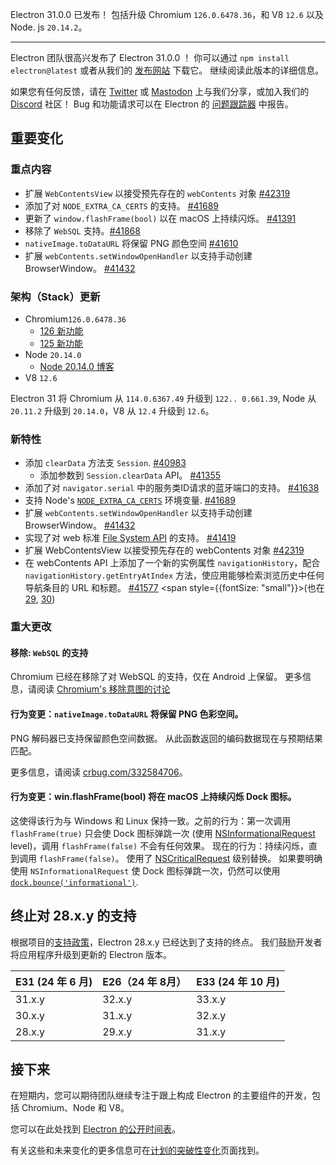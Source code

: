 Electron 31.0.0 已发布！ 包括升级 Chromium `126.0.6478.36`，和 V8 `12.6` 以及 Node. js `20.14.2`。

---

Electron 团队很高兴发布了 Electron 31.0.0 ！ 你可以通过 `npm install electron@latest` 或者从我们的 [发布网站](https://releases.electronjs.org/releases/stable) 下载它。 继续阅读此版本的详细信息。

如果您有任何反馈，请在 [Twitter](https://twitter.com/electronjs) 或 [Mastodon](https://social.lfx.dev/@electronjs) 上与我们分享，或加入我们的 [Discord](https://discord.com/invite/electronjs) 社区！ Bug 和功能请求可以在 Electron 的 [问题跟踪器](https://github.com/electron/electron/issues) 中报告。

## 重要变化

### 重点内容

- 扩展 `WebContentsView` 以接受预先存在的 `webContents` 对象 [#42319](https://github.com/electron/electron/pull/42319)
- 添加了对 `NODE_EXTRA_CA_CERTS` 的支持。 [#41689](https://github.com/electron/electron/pull/41689)
- 更新了 `window.flashFrame(bool)` 以在 macOS 上持续闪烁。 [#41391](https://github.com/electron/electron/pull/41391)
- 移除了 `WebSQL` 支持。[#41868](https://github.com/electron/electron/pull/41868)
- `nativeImage.toDataURL` 将保留 PNG 颜色空间 [#41610](https://github.com/electron/electron/pull/41610)
- 扩展 `webContents.setWindowOpenHandler` 以支持手动创建 BrowserWindow。 [#41432](https://github.com/electron/electron/pull/41432)

### 架构（Stack）更新

- Chromium`126.0.6478.36`
  - [126 新功能](https://developer.chrome.com/blog/new-in-chrome-126/)
  - [125 新功能](https://developer.chrome.com/blog/new-in-chrome-125/)
- Node `20.14.0`
  - [Node 20.14.0 博客](https://nodejs.org/en/blog/release/v20.14.0/)
- V8 `12.6`

Electron 31 将 Chromium 从 `114.0.6367.49` 升级到 `122.. 0.661.39`, Node 从 `20.11.2` 升级到 `20.14.0`，V8 从 `12.4` 升级到 `12.6`。

### 新特性

- 添加 `clearData` 方法支 `Session`. [#40983](https://github.com/electron/electron/pull/40983)
  - 添加参数到 `Session.clearData` API。 [#41355](https://github.com/electron/electron/pull/41355)
- 添加了对 `navigator.serial` 中的服务类ID请求的蓝牙端口的支持。 [#41638](https://github.com/electron/electron/pull/41638)
- 支持 Node's [`NODE_EXTRA_CA_CERTS`](https://nodejs.org/api/cli.html#node_extra_ca_certsfile) 环境变量. [#41689](https://github.com/electron/electron/pull/41689)
- 扩展 `webContents.setWindowOpenHandler` 以支持手动创建 BrowserWindow。 [#41432](https://github.com/electron/electron/pull/41432)
- 实现了对 web 标准 [File System API](https://developer.mozilla.org/en-US/docs/Web/API/File_System_API) 的支持。 [#41419](https://github.com/electron/electron/pull/41419)
- 扩展 WebContentsView 以接受预先存在的 webContents 对象 [#42319](https://github.com/electron/electron/pull/42319)
- 在 webContents API 上添加了一个新的实例属性 `navigationHistory`，配合 `navigationHistory.getEntryAtIndex` 方法，使应用能够检索浏览历史中任何导航条目的 URL 和标题。 [#41577](https://github.com/electron/electron/pull/41577) \<span style={{fontSize: "small"}}>(也在 [29](https://github.com/electron/electron/pull/41661), [30](https://github.com/electron/electron/pull/41662))</span>

### 重大更改

#### 移除: `WebSQL` 的支持

Chromium 已经在移除了对 WebSQL 的支持，仅在 Android 上保留。 更多信息，请阅读
[Chromium's 移除意图的讨论](https://groups.google.com/a/chromium.org/g/blink-dev/c/fWYb6evVA-w/m/pziWcvboAgAJ)

#### 行为变更：`nativeImage.toDataURL` 将保留 PNG 色彩空间。

PNG 解码器已支持保留颜色空间数据。 从此函数返回的编码数据现在与预期结果匹配。

更多信息，请阅读 [crbug.com/332584706](https://issues.chromium.org/issues/332584706)。

#### 行为变更：win.flashFrame(bool) 将在 macOS 上持续闪烁 Dock 图标。

这使得该行为与 Windows 和 Linux 保持一致。之前的行为：第一次调用 `flashFrame(true)` 只会使 Dock 图标弹跳一次 (使用 [NSInformationalRequest](https://developer.apple.com/documentation/appkit/nsrequestuserattentiontype/nsinformationalrequest) level)，调用 `flashFrame(false)` 不会有任何效果。 现在的行为：持续闪烁，直到调用 `flashFrame(false)`。 使用了 [NSCriticalRequest](https://developer.apple.com/documentation/appkit/nsrequestuserattentiontype/nscriticalrequest) 级别替换。 如果要明确使用 `NSInformationalRequest` 使 Dock 图标弹跳一次，仍然可以使用
[`dock.bounce('informational')`](https://www.electronjs.org/docs/latest/api/dock#dockbouncetype-macos).

## 终止对 28.x.y 的支持

根据项目的[支持政策](https://www.electronjs.org/docs/latest/tutorial/electron-timelines#version-support-policy)，Electron 28.x.y 已经达到了支持的终点。 我们鼓励开发者将应用程序升级到更新的 Electron 版本。

| E31 (24 年 6 月)      | E26（24 年 8月）                           | E33 (24 年 10 月)     |
| -------------------------------------- | -------------------------------------- | -------------------------------------- |
| 31.x.y | 32.x.y | 33.x.y |
| 30.x.y | 31.x.y | 32.x.y |
| 28.x.y | 29.x.y | 31.x.y |

## 接下来

在短期内，您可以期待团队继续专注于跟上构成 Electron 的主要组件的开发，包括 Chromium、Node 和 V8。

您可以在此处找到 [Electron 的公开时间表](https://www.electronjs.org/docs/latest/tutorial/electron-timelines)。

有关这些和未来变化的更多信息可在[计划的突破性变化](https://github.com/electron/electron/blob/main/docs/breaking-changes.md)页面找到。
